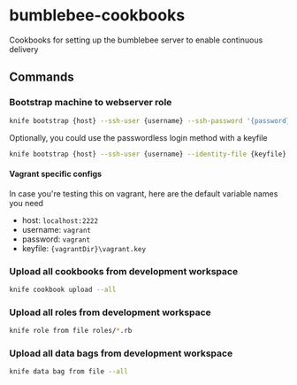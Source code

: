 # bumblebee-cookbooks
Cookbooks for setting up the bumblebee server to enable continuous delivery

## Commands
### Bootstrap machine to webserver role
```sh
knife bootstrap {host} --ssh-user {username} --ssh-password '{password}' --sudo --use-sudo-password --run-list=role[webserver]
```

Optionally, you could use the passwordless login method with a keyfile
```sh
knife bootstrap {host} --ssh-user {username} --identity-file {keyfile} --sudo --use-sudo-password --run-list=role[webserver]
```

#### Vagrant specific configs
In case you're testing this on vagrant, here are the default variable names you need
* host: `localhost:2222`
* username: `vagrant`
* password: `vagrant`
* keyfile: `{vagrantDir}\vagrant.key`

### Upload all cookbooks from development workspace
```sh
knife cookbook upload --all
```

### Upload all roles from development workspace
```sh
knife role from file roles/*.rb
```

### Upload all data bags from development workspace
```sh
knife data bag from file --all
```